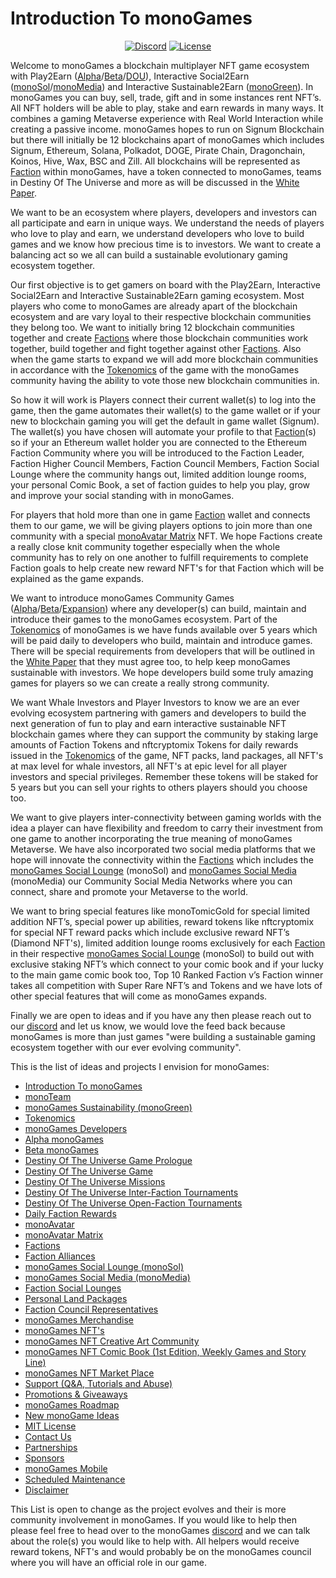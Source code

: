 <h1><strong>Introduction To monoGames</strong></h1>

<p align="center"> 
<a href="https://discord.gg/5V4Y7y2gwV"><img src="https://img.shields.io/static/v1?logo=discord&label=&message=Discord&color=36393f&style=flat-square" alt="Discord"></a>
<a href="https://github.com/369gtech/MIT-License/blob/main/LICENSE"><img src="https://img.shields.io/github/license/antonkomarev/github-profile-views-counter.svg?&color=green&style=flat-square" alt="License"></a>
</p>

Welcome to monoGames a blockchain multiplayer NFT game ecosystem with Play2Earn (<a href="https://github.com/369gtech/Alpha-monoGames">Alpha</a>/<a href="https://github.com/369gtech/Beta-monoGames">Beta</a>/<a href="https://github.com/369gtech/Destiny-Of-The-Universe-Game-Prologue">DOU</a>), Interactive Social2Earn (<a href="https://github.com/369gtech/monoGames-Social-Lounge-monoSol-">monoSol</a>/<a href="https://github.com/369gtech/monoGames-Social-Media-monoMedia-">monoMedia</a>) and Interactive Sustainable2Earn (<a href="https://github.com/369gtech/monoGames-Sustainability-monoGreen-">monoGreen</a>). In monoGames you can buy, sell, trade, gift and in some instances rent NFT’s. All NFT holders will be able to play, stake and earn rewards in many ways. It combines a gaming Metaverse experience with Real World Interaction while creating a passive income. monoGames hopes to run on Signum Blockchain but there will initially be 12 blockchains apart of monoGames which includes Signum, Ethereum, Solana, Polkadot, DOGE, Pirate Chain, Dragonchain, Koinos, Hive, Wax, BSC and Zill. All blockchains will be represented as <a href="https://github.com/369gtech/Factions">Faction</a> within monoGames, have a token connected to monoGames, teams in Destiny Of The Universe and more as will be discussed in the <a href="https://github.com/369gtech/White-Paper">White Paper</a>.

We want to be an ecosystem where players, developers and investors can all participate and earn in unique ways. We understand the needs of players who love to play and earn, we understand developers who love to build games and we know how precious time is to investors. We want to create a balancing act so we all can build a sustainable evolutionary gaming ecosystem together.

Our first objective is to get gamers on board with the Play2Earn, Interactive Social2Earn and Interactive Sustainable2Earn gaming ecosystem. Most players who come to monoGames are already apart of the blockchain ecosystem and are vary loyal to their respective blockchain communities they belong too. We want to initially bring 12 blockchain communities together and create <a href="https://github.com/369gtech/Factions">Factions</a> where those blockchain communities work together, build together and fight together against other <a href="https://github.com/369gtech/Factions">Factions</a>. Also when the game starts to expand we will add more blockchain communities in accordance with the <a href="https://github.com/369gtech/Tokenomics">Tokenomics</a> of the game with the monoGames community having the ability to vote those new blockchain communities in.

So how it will work is Players connect their current wallet(s) to log into the game, then the game automates their wallet(s) to the game wallet or if your new to blockchain gaming you will get the default in game wallet (Signum). The wallet(s) you have chosen will automate your profile to that <a href="https://github.com/369gtech/Factions">Faction</a>(s) so if your an Ethereum wallet holder you are connected to the Ethereum Faction Community where you will be introduced to the Faction Leader, Faction Higher Council Members, Faction Council Members, Faction Social Lounge where the community hangs out, limited addition lounge rooms, your personal Comic Book, a set of faction guides to help you play, grow and improve your social standing with in monoGames.

For players that hold more than one in game <a href="https://github.com/369gtech/Factions">Faction</a> wallet and connects them to our game, we will be giving players options to join more than one community with a special <a href="https://github.com/369gtech/monoAvatar-Matrix">monoAvatar Matrix</a> NFT. We hope Factions create a really close knit community together especially when the whole community has to rely on one another to fulfill requirements to complete Faction goals to help create new reward NFT's for that Faction which will be explained as the game expands.

We want to introduce monoGames Community Games (<a href="https://github.com/369gtech/Alpha-monoGames">Alpha</a>/<a href="https://github.com/369gtech/Beta-monoGames">Beta</a>/<a href="https://github.com/369gtech/monoGames-Expansion">Expansion</a>) where any developer(s) can build, maintain and introduce their games to the monoGames ecosystem. Part of the <a href="https://github.com/369gtech/Tokenomics">Tokenomics</a> of monoGames is we have funds available over 5 years which will be paid daily to developers who build, maintain and introduce games. There will be special requirements from developers that will be outlined in the <a href="https://github.com/369gtech/White-Paper">White Paper</a> that they must agree too, to help keep monoGames sustainable with investors. We hope developers build some truly amazing games for players so we can create a really strong community.

We want Whale Investors and Player Investors to know we are an ever evolving ecosystem partnering with gamers and developers to build the next generation of fun to play and earn interactive sustainable NFT blockchain games where they can support the community by staking large amounts of Faction Tokens and nftcryptomix Tokens for daily rewards issued in the <a href="https://github.com/369gtech/Tokenomics">Tokenomics</a> of the game, NFT packs, land packages, all NFT's at max level for whale investors, all NFT's at epic level for all player investors and special privileges. Remember these tokens will be staked for 5 years but you can sell your rights to others players should you choose too.

We want to give players inter-connectivity between gaming worlds with the idea a player can have flexibility and freedom to carry their investment from one game to another incorporating the true meaning of monoGames Metaverse. We have also incorporated two social media platforms that we hope will innovate the connectivity within the <a href="https://github.com/369gtech/Factions">Factions</a> which includes the <a href="https://github.com/369gtech/monoGames-Social-Lounge-monoSol-">monoGames Social Lounge</a> (monoSol) and <a href="https://github.com/369gtech/monoGames-Social-Media-monoMedia-">monoGames Social Media</a> (monoMedia) our Community Social Media Networks where you can connect, share and promote your Metaverse to the world.

We want to bring special features like monoTomicGold for special limited addition NFT’s, special power up abilities, reward tokens like nftcryptomix for special NFT reward packs which include exclusive reward NFT’s (Diamond NFT's), limited addition lounge rooms exclusively for each <a href="https://github.com/369gtech/Factions">Faction</a> in their respective <a href="https://github.com/369gtech/monoGames-Social-Lounge-monoSol-">monoGames Social Lounge</a> (monoSol) to build out with exclusive staking NFT’s which connect to your comic book and if your lucky to the main game comic book too, Top 10 Ranked Faction v’s Faction winner takes all competition with Super Rare NFT’s and Tokens and we have lots of other special features that will come as monoGames expands.

Finally we are open to ideas and if you have any then please reach out to our <a href="https://discord.gg/5V4Y7y2gwV">discord</a> and let us know, we would love the feed back because monoGames is more than just games "were building a sustainable gaming ecosystem together with our ever evolving community".

This is the list of ideas and projects I envision for monoGames:

<ul>
  <li><a href="https://github.com/369gtech/monoGames">Introduction To monoGames</a></li>
  <li><a href="https://github.com/369gtech/monoTeam">monoTeam</a></li>
  <li><a href="https://github.com/369gtech/monoGames-Sustainability-monoGreen-">monoGames Sustainability (monoGreen)</a></li>
  <li><a href="https://github.com/369gtech/Tokenomics">Tokenomics</a></li>
  <li><a href="https://github.com/369gtech/monoGames-Developers">monoGames Developers</a></li>
  <li><a href="https://github.com/369gtech/Alpha-monoGames">Alpha monoGames</a></li>
  <li><a href="https://github.com/369gtech/Beta-monoGames">Beta monoGames</a></li>
  <li><a href="https://github.com/369gtech/Destiny-Of-The-Universe-Game-Prologue">Destiny Of The Universe Game Prologue</a></li>
  <li><a href="https://github.com/369gtech/Destiny-Of-The-Universe-Game">Destiny Of The Universe Game</a></li>
  <li><a href="https://github.com/369gtech/Destiny-Of-The-Universe-Missions">Destiny Of The Universe Missions</a></li>
  <li><a href="https://github.com/369gtech/Destiny-Of-The-Universe-Inter-Faction-Tournaments">Destiny Of The Universe Inter-Faction Tournaments</a></li>
  <li><a href="https://github.com/369gtech/Destiny-Of-The-Universe-Open-Faction-Tournaments">Destiny Of The Universe Open-Faction Tournaments</a></li>
  <li><a href="https://github.com/369gtech/Daily-Faction-Rewards">Daily Faction Rewards</a></li>
  <li><a href="https://github.com/369gtech/monoAvatar">monoAvatar</a></li>
  <li><a href="https://github.com/369gtech/monoAvatar-Matrix">monoAvatar Matrix</a></li>  
  <li><a href="https://github.com/369gtech/Factions">Factions</a></li>
  <li><a href="https://github.com/369gtech/Faction-Alliances">Faction Alliances</a></li>
  <li><a href="https://github.com/369gtech/monoGames-Social-Lounge-monoSol-">monoGames Social Lounge (monoSol)</a></li>
  <li><a href="https://github.com/369gtech/monoGames-Social-Media-monoMedia-">monoGames Social Media (monoMedia)</a></li>
  <li><a href="https://github.com/369gtech/Faction-Social-Lounges">Faction Social Lounges</a></li>
  <li><a href="https://github.com/369gtech/Personal-Land-Packages">Personal Land Packages</a></li>
  <li><a href="https://github.com/369gtech/Faction-Council-Representatives">Faction Council Representatives</a></li>
  <li><a href="https://github.com/369gtech/monoGames-Merchandise">monoGames Merchandise</a></li>
  <li><a href="https://github.com/369gtech/monoGames-NFT-s">monoGames NFT's</a></li>
  <li><a href="https://github.com/369gtech/monoGames-NFT-Creative-Art-Community">monoGames NFT Creative Art Community</a></li>
  <li><a href="https://github.com/369gtech/monoGames-NFT-Comic-Book-1st-Edition-Weekly-Games-and-Story-Line-">monoGames NFT Comic Book (1st Edition, Weekly Games and Story Line)</a></li>
  <li><a href="https://github.com/369gtech/monoGames-NFT-Market-Place">monoGames NFT Market Place</a></li>
  <li><a href="https://github.com/369gtech/Support-Q-A-Tutorials-and-Abuse-">Support (Q&A, Tutorials and Abuse)</a></li>
  <li><a href="https://github.com/369gtech/Promotions-Giveaways">Promotions & Giveaways</a></li>
  <li><a href="https://github.com/369gtech/monoGames-Roadmap">monoGames Roadmap</a></li>
  <li><a href="https://github.com/369gtech/monoGames/blob/main/New%20monoGame%20Ideas">New monoGame Ideas</a></li>
  <li><a href="https://github.com/369gtech/monoGames/blob/main/MIT%20License">MIT License</a></li>
  <li><a href="https://github.com/369gtech/Contact-Us">Contact Us</a></li>
  <li><a href="https://github.com/369gtech/monoGames/blob/main/Partnerships">Partnerships</a></li>
  <li><a href="https://github.com/369gtech/monoGames/blob/main/Sponsors">Sponsors</a></li>
  <li><a href="https://github.com/369gtech/monoGames-Mobile">monoGames Mobile</a></li>
  <li><a href="https://github.com/369gtech/monoGames/blob/main/Scheduled%20Maintenance">Scheduled Maintenance</a></li>
  <li><a href="https://github.com/369gtech/Disclaimer">Disclaimer</a></li>
</ul>  

This List is open to change as the project evolves and their is more community involvement in monoGames. If you would like to help then please feel free to head over to the monoGames <a href="https://discord.gg/5V4Y7y2gwV">discord</a> and we can talk about the role(s) you would like to help with. All helpers would receive reward tokens, NFT's and would probably be on the monoGames council where you will have an official role in our game.
